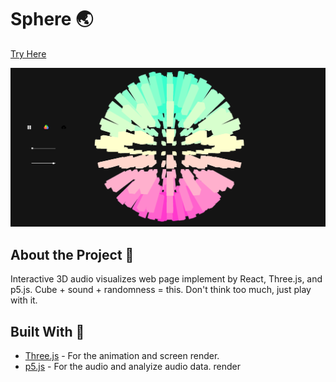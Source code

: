 # Sphere  🌏
[Try Here](https://spherereact.herokuapp.com/)

![image](
       src/assets/screenshot.PNG
      )


## About the Project 👀

Interactive 3D audio visualizes web page implement by React, Three.js, and p5.js.
Cube + sound + randomness = this.
Don't think too much, just play with it.

## Built With 🤝

* [Three.js](https://threejs.org//) - For the animation and screen render.
* [p5.js](https://p5js.org/) - For the audio and analyize audio data. render



